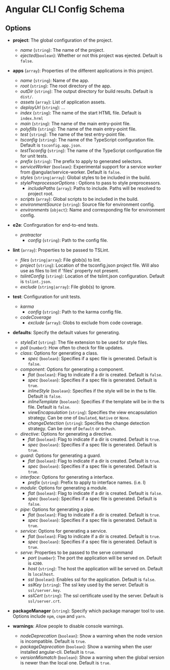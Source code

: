 <!-- Links in /docs/documentation should NOT have `.md` at the end, because they end up in our wiki at release. -->

# Angular CLI Config Schema

## Options

- **project**: The global configuration of the project.
  - *name* (`string`): The name of the project.
  - *ejected*(`boolean`): Whether or not this project was ejected. Default is `false`.


- **apps** (`array`): Properties of the different applications in this project.
  - *name* (`string`): Name of the app.
  - *root* (`string`): The root directory of the app.
  - *outDir* (`string`): The output directory for build results. Default is `dist/`.
  - *assets* (`array`): List of application assets.
  - *deployUrl* (`string`): ...
  - *index* (`string`): The name of the start HTML file. Default is `index.hrml`
  - *main* (`string`): The name of the main entry-point file.
  - *polyfills* (`string`): The name of the main entry-point file.
  - *test* (`string`): The name of the test entry-point file.
  - *tsconfig* (`string`): The name of the TypeScript configuration file. Default is `tsconfig.app.json`.
  - *testTsconfig* (`string`): The name of the TypeScript configuration file for unit tests.
  - *prefix* (`string`): The prefix to apply to generated selectors.
  - *serviceWorker* (`boolean`): Experimental support for a service worker from @angular/service-worker. Default is `false`.
  - *styles* (`string|array`): Global styles to be included in the build.
  - *stylePreprocessorOptions* : Options to pass to style preprocessors.
    - *includePaths* (`array`): Paths to include. Paths will be resolved to project root.
  - *scripts* (`array`): Global scripts to be included in the build.
  - *environmentSource* (`string`): Source file for environment config.
  - *environments* (`object`): Name and corresponding file for environment config.

- **e2e**: Confirguration for end-to-end tests.
  - *protractor*
    - *config* (`string`): Path to the config file.

- **lint** (`array`): Properties to be passed to TSLint.
  - *files* (`string|array`): File glob(s) to lint.
  - *project* (`string`): Location of the tsconfig.json project file. Will also use as files to lint if 'files' property not present.
  - *tslintConfig* (`string`): Location of the tslint.json configuration. Default is `tslint.json`.
  - *exclude* (`string|array`): File glob(s) to ignore.


- **test**: Configuration for unit tests.
  - *karma*
    - *config* (`string`): Path to the karma config file.
  - *codeCoverage*
    - *exclude* (`array`): Globs to exclude from code coverage.

- **defaults**: Specify the default values for generating.
  - *styleExt* (`string`): The file extension to be used for style files.
  - *poll* (`number`): How often to check for file updates.
  - *class*: Options for generating a class.
    - *spec* (`boolean`): Specifies if a spec file is generated. Default is `false`.
  - *component*: Options for generating a component.
    - *flat* (`boolean`): Flag to indicate if a dir is created. Default is `false`.
    - *spec* (`boolean`): Specifies if a spec file is generated. Default is `true`.
    - *inlineStyle* (`boolean`): Specifies if the style will be in the ts file. Default is `false`.
    - *inlineTemplate* (`boolean`): Specifies if the template will be in the ts file. Default is `false`.
    - *viewEncapsulation* (`string`): Specifies the view encapsulation strategy. Can be one of `Emulated`, `Native` or `None`.
    - *changeDetection* (`string`): Specifies the change detection strategy. Can be one of `Default` or `OnPush`.
  - *directive*: Options for generating a directive.
    - *flat* (`boolean`): Flag to indicate if a dir is created. Default is `true`.
    - *spec* (`boolean`): Specifies if a spec file is generated. Default is `true`.
  - *guard*: Options for generating a guard.
    - *flat* (`boolean`): Flag to indicate if a dir is created. Default is `true`.
    - *spec* (`boolean`): Specifies if a spec file is generated. Default is `true`.
  - *interface*: Options for generating a interface.
    - *prefix* (`string`): Prefix to apply to interface names. (i.e. I)
  - *module*: Options for generating a module.
    - *flat* (`boolean`): Flag to indicate if a dir is created. Default is `false`.
    - *spec* (`boolean`): Specifies if a spec file is generated. Default is `false`.
  - *pipe*: Options for generating a pipe.
    - *flat* (`boolean`): Flag to indicate if a dir is created. Default is `true`.
    - *spec* (`boolean`): Specifies if a spec file is generated. Default is `true`.
  - *service*: Options for generating a service.
    - *flat* (`boolean`): Flag to indicate if a dir is created. Default is `true`.
    - *spec* (`boolean`): Specifies if a spec file is generated. Default is `true`.
  - *serve*: Properties to be passed to the serve command
    - *port* (`number`): The port the application will be served on. Default is `4200`.
    - *host* (`string`): The host the application will be served on. Default is `localhost`.
    - *ssl* (`boolean`): Enables ssl for the application. Default is `false`.
    - *sslKey* (`string`): The ssl key used by the server. Default is `ssl/server.key`.
    - *sslCert* (`string`): The ssl certificate used by the server. Default is `ssl/server.crt`.

- **packageManager** (`string`): Specify which package manager tool to use. Options include `npm`, `cnpm` and `yarn`.

- **warnings**: Allow people to disable console warnings.
  - *nodeDeprecation* (`boolean`): Show a warning when the node version is incompatible. Default is `true`.
  - *packageDeprecation* (`boolean`): Show a warning when the user installed angular-cli. Default is `true`.
  - *versionMismatch* (`boolean`): Show a warning when the global version is newer than the local one. Default is `true`.